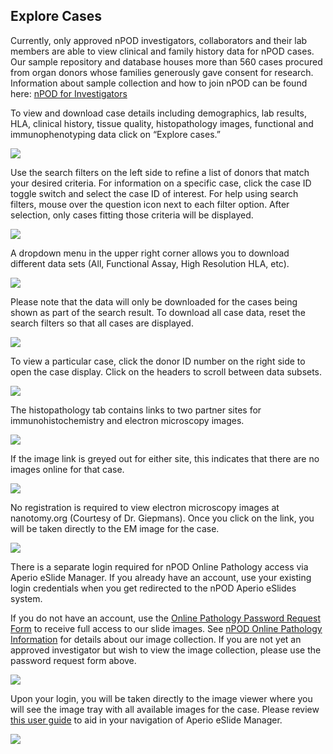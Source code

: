 ## Explore Cases

Currently, only approved nPOD investigators, collaborators and their lab members are able to view clinical and family history data for nPOD cases. Our sample repository and database houses more than 560 cases procured from organ donors whose families generously gave consent for research. Information about sample collection and how to join nPOD can be found here: [nPOD for Investigators](https://www.jdrfnpod.org/for-investigators/)

To view and download case details including demographics, lab results, HLA, clinical history, tissue quality, histopathology images, functional and immunophenotyping data click on “Explore cases.”

![](/assets/suppportPage/p1/support_p4_1.png)

Use the search filters on the left side to refine a list of donors that match your desired criteria. For information on a specific case, click the case ID toggle switch and select the case ID of interest. For help using search filters, mouse over the question icon next to each filter option. After selection, only cases fitting those criteria will be displayed.

![](/assets/suppportPage/p1/support_p4_2.png)

A dropdown menu in the upper right corner allows you to download different data sets (All, Functional Assay, High Resolution HLA, etc).

![](/assets/suppportPage/p1/support_p4_3.png)

Please note that the data will only be downloaded for the cases being shown as part of the search result. To download all case data, reset the search filters so that all cases are displayed.

![](/assets/suppportPage/p1/support_p4_3_1.png)

To view a particular case, click the donor ID number on the right side to open the case display. Click on the headers to scroll between data subsets.

![](/assets/suppportPage/p1/support_p4_4.png)

The histopathology tab contains links to two partner sites for immunohistochemistry and electron microscopy images.

![](/assets/suppportPage/p1/support_p4_4_1.png)

If the image link is greyed out for either site, this indicates that there are no images online for that case.

![](/assets/suppportPage/p1/support_p4_5.png)

No registration is required to view electron microscopy images at nanotomy.org (Courtesy of Dr. Giepmans). Once you click on the link, you will be taken directly to the EM image for the case.

![](/assets/suppportPage/p1/support_p4_6.png)

There is a separate login required for nPOD Online Pathology access via Aperio eSlide Manager. If you already have an account, use your existing login credentials when you get redirected to the nPOD Aperio eSlides system.

If you do not have an account, use the [Online Pathology Password Request Form](https://www.jdrfnpod.org/for-investigators/password-request-form/) to receive full access to our slide images. See [nPOD Online Pathology Information](https://www.jdrfnpod.org/for-investigators/online-pathology-information/) for details about our image collection. If you are not yet an approved investigator but wish to view the image collection, please use the password request form above.

![](/assets/suppportPage/p1/support_p4_7.png)

Upon your login, you will be taken directly to the image viewer where you will see the image tray with all available images for the case. Please review [this user guide](https://www.jdrfnpod.org/wordpress/wp-content/uploads/2018/06/nPOD-Online-Pathology-User-Guide-2018-Update.pdf) to aid in your navigation of Aperio eSlide Manager.

![](/assets/suppportPage/p1/support_p4_8.png)
